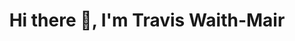 <link rel="stylesheet" href="https://unpkg.com/@bedrock-layout/css/" />
<h1 align='center'>Hi there 👋, I'm Travis Waith-Mair</h1>

<!--
**Jarvis1010/Jarvis1010** is a ✨ _special_ ✨ repository because its `README.md` (this file) appears on your GitHub profile.

Here are some ideas to get you started:

- 🔭 I’m currently working on ...
- 🌱 I’m currently learning ...
- 👯 I’m looking to collaborate on ...
- 🤔 I’m looking for help with ...
- 💬 Ask me about ...
- 📫 How to reach me: ...
- 😄 Pronouns: ...
- ⚡ Fun fact: ...
-->

